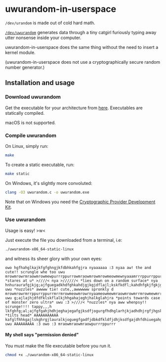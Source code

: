 # uwurandom-in-userspace
`/dev/urandom` is made out of cold hard math.

[`/dev/uwurandom`](https://github.com/valadaptive/uwurandom) generates data through a tiny catgirl furiously typing away utter nonsense inside your computer.

uwurandom-in-userspace does the same thing without the need to insert a kernel module.

(uwurandom-in-userspace does not use a cryptographically secure random number generator.)
## Installation and usage

### Download uwurandom
Get the executable for your architecture from [here](https://github.com/gltile-two-electric-boogaloo/uwurandom-in-userspace/releases). Executables are statically compiled.

macOS is not supported.

### Compile uwurandom
On Linux, simply run:
```bash
make
```

To create a static executable, run:
```bash
make static
```

On Windows, it's slightly more convoluted:
```bash
clang -O3 uwurandom.c -o uwurandom.exe
```

Note that on Windows you need the [Cryptographic Provider Development Kit](https://www.microsoft.com/en-us/download/details.aspx?id=30688).

### Use uwurandom

Usage is easy! >w<

Just execute the file you downloaded from a terminal, i.e:
```bash
./uwurandom-x86_64-static-linux
```

and witness its sheer glory with your own eyes:

```
owo hgfhahglkajkfgfghngjkfdbhkahfgjra nyaaaaaa :3 nyaa aw! the and cute!! scrungle whe too uwu mrowmrowrmraowmrowmewpurrrppurrowmraowmrowmrowmeowmewnyaaamrrrppurrppurrrrmrowmrowmeowmraowpurrrowrnyaamraowmraowmnya *stares at u* >////< nya >//////< *lies down on a random surface* nya hnhuraurafgjkjg;ajfguegadkhdfghkahdjgjkgjdflajl;kskfkdfl;kahdhfgkjfgkjgfkfkjhflfgjegjkjafgjkalghglkg uwu *nuzzles* awwww tie! cute,,awwwwww spronkly d mrowmrowrmrrppurrppurrmrrmrowmeowmrowrnyaameowmewmraowmrowmrrmrowmewmrrmrwmeowwwwwwwwwwwmeowmraowmraowrmewmrownyaaaaamewmeowrnyamraowrmrowmraowrnya uwu g;ajlajhjdfdfklskflalkjhhgahajeghjhalkglahjra *points towards case of monster zero ultra* uwu :3 >////< *nuzzles* nya aww whenpsy!! scrunge!!!! tappy,,,h lkfghfg;al;ajfgfgahjhdhjeghajegafgjksdfjogurgfhdhglarhjkjadhdhjrgfjhgskdbhgagjdgjdskhhfgahghrg;ahg *tilts head* AAAAAAAAAAA kafglfhhkgajlskghrgjlauralkjoguegfgadfjdbkdfkldfjdhjksdfgajdhfdhiuegahgjdhgdfka;aglkajdsdhdfjogajfglgbajhiurg uwu AAAAAAAAA :3 owo :3 mraowmraowmraowpurrrppurrr
```


#### My shell says "permission denied"
You must make the file executable before you run it.
```bash
chmod +x ./uwurandom-x86_64-static-linux
```
